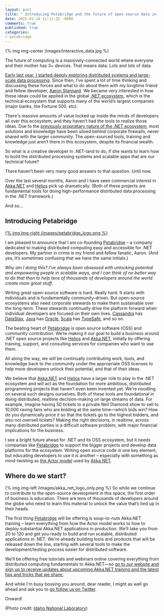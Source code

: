 ```yaml
---
layout: post
title: " Introducing Petabridge and the future of open-source data in .NET"
date: 2015-01-14 11:11:22 -0800
comments: true
published: true
categories: 
- petabridge
---
```


{% img img-center /images/interactive_data.jpg %}

The future of computing is a massively-connected world where everyone and their mother has 3+ devices. That means data. Lots and lots of data. 

[Early last year, I started deeply exploring distributed systems and large-scale data processing](http://andrewskotzko.com/follow-your-curiosity/). Since then, I’ve spent a lot of time thinking and discussing these forces and what to do about them with my longtime friend and fellow developer, [Aaron Stannard](http://www.aaronstannard.com/). We became very interested in how these ideas could be applied in the global [.NET ecosystem](https://en.wikipedia.org/wiki/.NET_Framework), which is the technical ecosystem that supports many of the world’s largest companies (major banks, the Fortune 500, etc).

There's massive amounts of value locked up inside the minds of developers all over this ecosystem, and they haven’t had the tools to realize those ideas. Due to the [previously proprietary nature of the .NET ecosystem](http://news.microsoft.com/2014/11/12/microsoft-takes-net-open-source-and-cross-platform-adds-new-development-capabilities-with-visual-studio-2015-net-2015-and-visual-studio-online/), most solutions and knowledge have been siloed behind corporate firewalls, never shared with the larger community. The open-sourced tools, training and knowledge just aren’t there in this ecosystem, despite its financial wealth.

So what is a creative developer in .NET-land to do, if she wants to learn how to build the distributed processing systems and scalable apps that are our technical future?

There haven’t been very many good answers to that question. Until now.

Over the last several months, Aaron and I have seen commercial interest in [Akka.NET](https://akkadotnet.github.io/) and [Helios](https://github.com/Aaronontheweb/helios) pick up dramatically. (Both of these projects are fundamental tools for doing high-performance distributed data processing in the .NET framework.) 

And so…

## Introducing Petabridge

<a href="http://twitter.com/petabridge">{% img img-right /images/petabridge_logo.png %}</a>

I am pleased to announce that I am co-founding [Petabridge](http://twitter.com/petabridge/) – a company dedicated to making distributed computing easy and accessible for .NET developers. My partner in crime is my friend and fellow fanatic, Aaron. (And yes, it’s sometimes confusing that we have the same initials.)

*Why am I doing this? I’ve always been obsessed with unlocking potential and empowering people in scalable ways, and I can think of no better way to do that than to help tens of thousands of developers around the world create more great stuff*.

Writing great open-source software is hard. Really hard. It starts with individuals and is fundamentally community-driven. But open-source ecosystems also need corporate stewards to make them sustainable over the long-term. These stewards continually drive the platform forward when individual developers are focused on their own lives. [Cassandra](https://en.wikipedia.org/wiki/Apache_Cassandra) has [DataStax](http://datastax.com/), [Java](http://docs.oracle.com/javase/7/docs/technotes/guides/language/) has [Oracle](http://www.oracle.com/index.html), [Scala](http://www.scala-lang.org/) has [TypeSafe](http://typesafe.com/), and so on. 

The beating heart of [Petabridge](http://twitter.com/petabridge/) is open source software (OSS) and community contribution. We’re making it our goal to build a business around .NET open source projects like [Helios](https://github.com/Aaronontheweb/helios) and [Akka.NET](https://akkadotnet.github.io/), initially by offering training, support, and consulting services for companies who want to use them. 

All along the way, we will be continually contributing work, tools, and knowledge back to the community under the appropriate OSS licenses to help more developers unlock their potential, and that of their ideas. 

We believe that [Akka.NET](https://akkadotnet.github.io/) and [Helios](https://github.com/Aaronontheweb/helios) have a larger role to play in the .NET ecosystem and will act as the foundation for more ambitious, distributed programming projects that haven’t even been invented yet. We’re noodling on several such designs ourselves. Both of these tools are foundational in doing distributed, realtime decision-making on large streams of data. For example, imagine having 50 tickets to a private Neil Diamond show to sell to 10,000 raving fans who are bidding at the same time—which bids win? How do you dynamically price it so that the tickets go to the highest bidders, and also not oversell tickets? Making the right decisions, in realtime, across many distributed parties is a difficult software problem, with major financial implications for the business.  <!-- more -->

I see a bright future ahead for .NET and its OSS ecosystem, but it needs companies like [Petabridge](http://twitter.com/petabridge/) to support the bigger projects and develop data platforms for the ecosystem. Writing open source code is one key element, but educating developers to use it is another – especially with something as mind-twisting as [the Actor model](https://en.wikipedia.org/wiki/Actor_model) used by [Akka.NET](https://akkadotnet.github.io/).

## Where do we start?
{% img img-left /images/akka_net_logo_only.png %} So while we continue to contribute to the open-source development in this space, the first order of business is education. There are tens of thousands of developers around the globe who need to learn this material to unlock the value that’s tied up in their heads.

The first thing [Petabridge](http://twitter.com/petabridge/) will be offering is soup-to-nuts Akka.NET training – learn everything from how the Actor model works to how to deploy substantial Akka.NET applications in production. We’ll take you from 20 to 120 and get you ready to build and run scalable, distributed applications in .NET. We're already building tools and products that will be released down the line, starting with several tools to make the development/testing process easier for distributed software.

We’ll be offering free tutorials and webinars online covering everything from distributed computing fundamentals to Akka.NET—so [go to our website and sign up to receive updates about upcoming Akka.NET training and the latest tips and tricks that we share.](http://petabridge.com)

And while I'm busy bossing you around, dear reader, I might as well go ahead and ask you to <a href="http://twitter.com/petabridge">go follow us on Twitter</a>.

Onward!

<p class="photo-credit">(Photo credit: <a href="https://www.flickr.com/photos/inl/">Idaho National Laboratory</a>)</p>